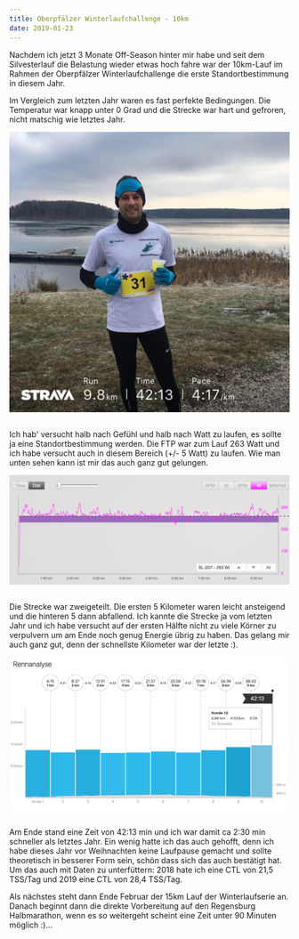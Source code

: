 ```yaml
---
title: Oberpfälzer Winterlaufchallenge - 10km
date: 2019-01-23
---
```


Nachdem ich jetzt 3 Monate Off-Season hinter mir habe und seit dem Silvesterlauf die Belastung wieder etwas hoch fahre war der 10km-Lauf im Rahmen der Oberpfälzer Winterlaufchallenge die erste Standortbestimmung in diesem Jahr.

Im Vergleich zum letzten Jahr waren es fast perfekte Bedingungen. Die Temperatur war knapp unter 0 Grad und die Strecke war hart und gefroren, nicht matschig wie letztes Jahr.

[<img src='/assets/images/2019-01-20-13.16.00-1024x1024.jpg' class='w-4/5' align='center'/>](/assets/images/2019-01-20-13.16.00-1024x1024.jpg)<br><br>

Ich hab' versucht halb nach Gefühl und halb nach Watt zu laufen, es sollte ja eine Standortbestimmung werden. Die FTP war zum Lauf 263 Watt und ich habe versucht auch in diesem Bereich (+/- 5 Watt) zu laufen. Wie man unten sehen kann ist mir das auch ganz gut gelungen.

[<img src='/assets/images/Bildschirmfoto-2019-01-23-um-19.02.26.png' class='w-4/5' align='center'/>](/assets/images/Bildschirmfoto-2019-01-23-um-19.02.26.png)<br><br>

Die Strecke war zweigeteilt. Die ersten 5 Kilometer waren leicht ansteigend und die hinteren 5 dann abfallend. Ich kannte die Strecke ja vom letzten Jahr und ich habe versucht auf der ersten Hälfte nicht zu viele Körner zu verpulvern um am Ende noch genug Energie übrig zu haben. Das gelang mir auch ganz gut, denn der schnellste Kilometer war der letzte :).

[<img src='/assets/images/Bildschirmfoto-2019-01-23-um-19.19.25.png' class='w-4/5' align='center'/>](/assets/images/Bildschirmfoto-2019-01-23-um-19.19.25.png)<br><br>

Am Ende stand eine Zeit von 42:13 min und ich war damit ca 2:30 min schneller als letztes Jahr. Ein wenig hatte ich das auch gehofft, denn ich habe dieses Jahr vor Weihnachten keine Laufpause gemacht und sollte theoretisch in besserer Form sein, schön dass sich das auch bestätigt hat. Um das auch mit Daten zu unterfüttern: 2018 hate ich eine CTL von 21,5 TSS/Tag und 2019 eine CTL von 28,4 TSS/Tag.

Als nächstes steht dann Ende Februar der 15km Lauf der Winterlaufserie an. Danach beginnt dann die direkte Vorbereitung auf den Regensburg Halbmarathon, wenn es so weitergeht scheint eine Zeit unter 90 Minuten möglich :)...<br><br>
